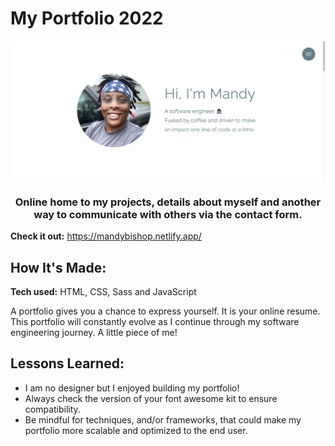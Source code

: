 # My Portfolio 2022
![Portfolio](Portfolio-Header-Screenshot2022.png)
<h3 align="center"> Online home to my projects, details about myself and another way to communicate with others via the contact form.</h3>

**Check it out:** https://mandybishop.netlify.app/


## How It's Made:

**Tech used:** HTML, CSS, Sass and JavaScript 

A portfolio gives you a chance to express yourself. It is your online resume. This portfolio will constantly evolve as I continue through my software engineering journey. A little piece of me!


## Lessons Learned:

- I am no designer but I enjoyed building my portfolio!
- Always check the version of your font awesome kit to ensure compatibility. 
- Be mindful for techniques, and/or frameworks, that could make my portfolio more scalable and optimized to the end user. 





